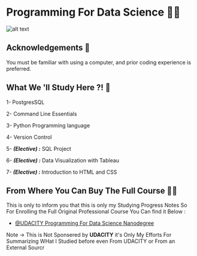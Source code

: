 
# Programming For Data Science 👨‍💻

![alt text](https://i.ibb.co/2YDnKF6/Programming-For-Data-Science-2.png)


## Acknowledgements 📕

You must be familiar with using a computer, and prior coding experience is preferred.
## What We 'll Study Here ?! 👣

1- PostgresSQL


2- Command Line Essentials

3- Python Programming language

4- Version Control

5- ***(Elective) :*** SQL Project

6- ***(Elective) :*** Data Visualization with Tableau

7- ***(Elective) :*** Introduction to HTML and CSS



## From Where You Can Buy The Full Course 🙅‍♂️
This is only to inform you that this is only my Studying Progress Notes So For Enrolling the Full Original Professional Course You Can find it Below : 
- [@UDACITY Programming For Data Science Nanodegree](https://www.github.com/octokatherine)

Note → This is Not Sponsered by **UDACITY** it's Only My Efforts For Summarizing WHat I Studied before even From UDACITY or From an External Sourcr 
